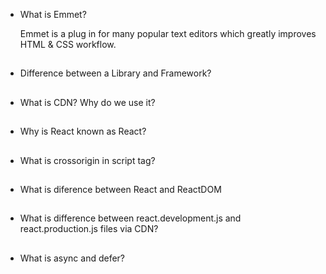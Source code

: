
* What is Emmet?

    Emmet is a plug in for many popular text editors which greatly improves HTML & CSS workflow.
    ## 
* Difference between a Library and Framework?
## 
* What is CDN? Why do we use it?
## 
* Why is React known as React?
## 
* What is crossorigin in script tag?
## 
* What is diference between React and ReactDOM
## 
* What is difference between react.development.js and react.production.js files via CDN?
## 
* What is async and defer?
## 